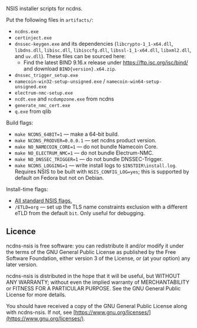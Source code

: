 
NSIS installer scripts for ncdns.

Put the following files in `artifacts/`:

  - `ncdns.exe`
  - `certinject.exe`
  - `dnssec-keygen.exe` and its dependencies (`libcrypto-1_1-x64.dll`, `libdns.dll`, `libisc.dll`, `libisccfg.dll`, `libssl-1_1-x64.dll`, `libxml2.dll`, and `uv.dll`). These files can be sourced here:
    - Find the latest BIND 9.16.x release under https://ftp.isc.org/isc/bind/ and download
      `BIND{version}.x64.zip`.
  - `dnssec_trigger_setup.exe`
  - `namecoin-win32-setup-unsigned.exe` / `namecoin-win64-setup-unsigned.exe`
  - `electrum-nmc-setup.exe`
  - `ncdt.exe` and `ncdumpzone.exe` from ncdns
  - `generate_nmc_cert.exe`
  - `q.exe` from qlib

Build flags:

  - `make NCDNS_64BIT=1` — make a 64-bit build.
  - `make NCDNS_PRODVER=0.0.0.1` — set ncdns product version.
  - `make NO_NAMECOIN_CORE=1` — do not bundle Namecoin Core.
  - `make NO_ELECTRUM_NMC=1` — do not bundle Electrum-NMC.
  - `make NO_DNSSEC_TRIGGER=1` — do not bundle DNSSEC-Trigger.
  - `make NCDNS_LOGGING=1` — write install logs to `$INSTDIR\install.log`.  Requires NSIS to be built with `NSIS_CONFIG_LOG=yes`; this is supported by default on Fedora but not on Debian.

Install-time flags:

  - [All standard NSIS flags.](https://nsis.sourceforge.io/Docs/Chapter3.html#installerusage)
  - `/ETLD=org` — set up the TLS name constraints exclusion with a different eTLD from the default `bit`.  Only useful for debugging.

## Licence

ncdns-nsis is free software: you can redistribute it and/or modify
it under the terms of the GNU General Public License as published by
the Free Software Foundation, either version 3 of the License, or
(at your option) any later version.

ncdns-nsis is distributed in the hope that it will be useful,
but WITHOUT ANY WARRANTY; without even the implied warranty of
MERCHANTABILITY or FITNESS FOR A PARTICULAR PURPOSE.  See the
GNU General Public License for more details.

You should have received a copy of the GNU General Public License
along with ncdns-nsis.  If not, see [https://www.gnu.org/licenses/](https://www.gnu.org/licenses/).

